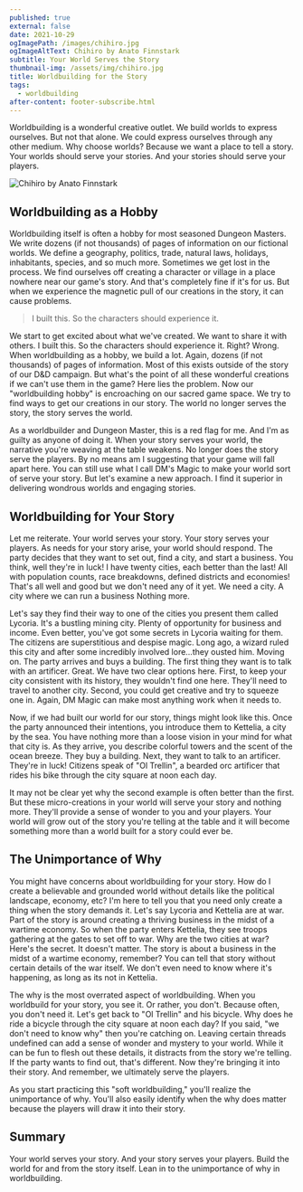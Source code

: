 ```yaml
---
published: true
external: false
date: 2021-10-29
ogImagePath: /images/chihiro.jpg
ogImageAltText: Chihiro by Anato Finnstark
subtitle: Your World Serves the Story
thumbnail-img: /assets/img/chihiro.jpg
title: Worldbuilding for the Story
tags:
  - worldbuilding
after-content: footer-subscribe.html
---
```

Worldbuilding is a wonderful creative outlet. We build worlds to express ourselves. But not that alone. We could express ourselves through any other medium. Why choose worlds? Because we want a place to tell a story. Your worlds should serve your stories. And your stories should serve your players.

![Chihiro by Anato Finnstark](/images/chihiro.jpg)

## Worldbuilding as a Hobby

Worldbuilding itself is often a hobby for most seasoned Dungeon Masters. We write dozens (if not thousands) of pages of information on our fictional worlds. We define a geography, politics, trade, natural laws, holidays, inhabitants, species, and so much more. Sometimes we get lost in the process. We find ourselves off creating a character or village in a place nowhere near our game's story. And that's completely fine if it's for us. But when we experience the magnetic pull of our creations in the story, it can cause problems.

> I built this. So the characters should experience it.

We start to get excited about what we've created. We want to share it with others. I built this. So the characters should experience it. Right? Wrong. When worldbuilding as a hobby, we build a lot. Again, dozens (if not thousands) of pages of information. Most of this exists outside of the story of our D&D campaign. But what's the point of all these wonderful creations if we can't use them in the game? Here lies the problem. Now our "worldbuilding hobby" is encroaching on our sacred game space. We try to find ways to get our creations in our story. The world no longer serves the story, the story serves the world.

As a worldbuilder and Dungeon Master, this is a red flag for me. And I'm as guilty as anyone of doing it. When your story serves your world, the narrative you're weaving at the table weakens. No longer does the story serve the players. By no means am I suggesting that your game will fall apart here. You can still use what I call DM's Magic to make your world sort of serve your story. But let's examine a new approach. I find it superior in delivering wondrous worlds and engaging stories.

## Worldbuilding for Your Story

Let me reiterate. Your world serves your story. Your story serves your players. As needs for your story arise, your world should respond. The party decides that they want to set out, find a city, and start a business. You think, well they're in luck! I have twenty cities, each better than the last! All with population counts, race breakdowns, defined districts and economies! That's all well and good but we don't need any of it yet. We need a city. A city where we can run a business Nothing more.

Let's say they find their way to one of the cities you present them called Lycoria. It's a bustling mining city. Plenty of opportunity for business and income. Even better, you've got some secrets in Lycoria waiting for them. The citizens are superstitious and despise magic. Long ago, a wizard ruled this city and after some incredibly involved lore…they ousted him. Moving on. The party arrives and buys a building. The first thing they want is to talk with an artificer. Great. We have two clear options here. First, to keep your city consistent with its history, they wouldn't find one here. They'll need to travel to another city. Second, you could get creative and try to squeeze one in. Again, DM Magic can make most anything work when it needs to.

Now, if we had built our world for our story, things might look like this. Once the party announced their intentions, you introduce them to Kettelia, a city by the sea. You have nothing more than a loose vision in your mind for what that city is. As they arrive, you describe colorful towers and the scent of the ocean breeze. They buy a building. Next, they want to talk to an artificer. They're in luck! Citizens speak of "Ol Trellin", a bearded orc artificer that rides his bike through the city square at noon each day.

It may not be clear yet why the second example is often better than the first. But these micro-creations in your world will serve your story and nothing more. They'll provide a sense of wonder to you and your players. Your world will grow out of the story you're telling at the table and it will become something more than a world built for a story could ever be.

## The Unimportance of Why

You might have concerns about worldbuilding for your story. How do I create a believable and grounded world without details like the political landscape, economy, etc? I'm here to tell you that you need only create a thing when the story demands it. Let's say Lycoria and Kettelia are at war. Part of the story is around creating a thriving business in the midst of a wartime economy. So when the party enters Kettelia, they see troops gathering at the gates to set off to war. Why are the two cities at war? Here's the secret. It doesn't matter. The story is about a business in the midst of a wartime economy, remember? You can tell that story without certain details of the war itself. We don't even need to know where it's happening, as long as its not in Kettelia.

The why is the most overrated aspect of worldbuilding. When you worldbuild for your story, you see it. Or rather, you don't. Because often, you don't need it. Let's get back to "Ol Trellin" and his bicycle. Why does he ride a bicycle through the city square at noon each day? If you said, "we don't need to know why" then you're catching on. Leaving certain threads undefined can add a sense of wonder and mystery to your world. While it can be fun to flesh out these details, it distracts from the story we're telling. If the party wants to find out, that's different. Now they're bringing it into their story. And remember, we ultimately serve the players.

As you start practicing this "soft worldbuilding," you'll realize the unimportance of why. You'll also easily identify when the why does matter because the players will draw it into their story.

## Summary

Your world serves your story. And your story serves your players. Build the world for and from the story itself. Lean in to the unimportance of why in worldbuilding.
